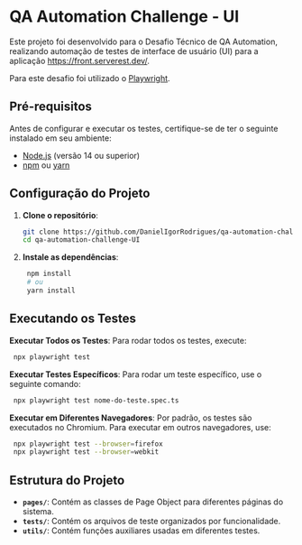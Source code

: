 # QA Automation Challenge - UI

Este projeto foi desenvolvido para o Desafio Técnico de QA Automation, realizando automação de testes de interface de usuário (UI) para a aplicação https://front.serverest.dev/.

Para este desafio foi utilizado o [Playwright](https://playwright.dev/).

## Pré-requisitos

Antes de configurar e executar os testes, certifique-se de ter o seguinte instalado em seu ambiente:

- [Node.js](https://nodejs.org/) (versão 14 ou superior)
- [npm](https://www.npmjs.com/) ou [yarn](https://yarnpkg.com/)

## Configuração do Projeto

1. **Clone o repositório**:
   ```bash
   git clone https://github.com/DanielIgorRodrigues/qa-automation-challenge-UI.git
   cd qa-automation-challenge-UI
   ```
2. **Instale as dependências**:
   ```bash
    npm install
    # ou
    yarn install
   ```

## Executando os Testes

**Executar Todos os Testes**:
Para rodar todos os testes, execute:
   ```bash
    npx playwright test
   ```
**Executar Testes Específicos**:
Para rodar um teste específico, use o seguinte comando:
   ```bash
    npx playwright test nome-do-teste.spec.ts
   ```
**Executar em Diferentes Navegadores**:
Por padrão, os testes são executados no Chromium. Para executar em outros navegadores, use:
   ```bash
    npx playwright test --browser=firefox
    npx playwright test --browser=webkit
   ```

## Estrutura do Projeto

- **`pages/`**: Contém as classes de Page Object para diferentes páginas do sistema.
- **`tests/`**: Contém os arquivos de teste organizados por funcionalidade.
- **`utils/`**: Contém funções auxiliares usadas em diferentes testes.
